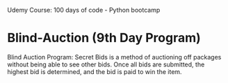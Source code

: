 Udemy Course: 100 days of code - Python bootcamp
# Blind-Auction (9th Day Program)

Blind Auction Program:
Secret Bids is a method of auctioning off packages without being able to see other bids.
Once all bids are submitted, the highest bid is determined, and the bid is paid to win the item.
